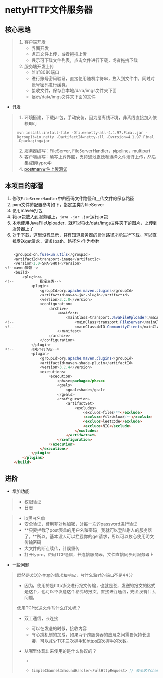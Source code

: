 

# nettyHTTP文件服务器



## 核心思路

> 1. 客户端开发
>    - 界面开发
>    - 点击文件上传，或者拖拽上传
>    - 展示可下载文件列表，点击文件进行下载，或者拖拽下载
> 2. 服务端开发上传
>    - 监听8080端口
>    - 进行账号密码验证，直接使用随机字符串，放入到文件中，同时对账号密码进行缓存。
>    - 接收文件，保存到本地/data/imgs文件夹下面
>    - 展示/data/imgs文件夹下面的文件



- 开发

> 1. 环境搭建，下载jar包，手动安装，因为是离线环境，非离线直接加入依赖即可
>
> ```
> mvn install:install-file -Dfile=netty-all-4.1.97.Final.jar -DgroupId=io.netty -DartifactId=netty-all -Dversion=4.1.97.Final -Dpackaging=jar
> ```
>
> 2. 服务器编写：FileServer, FileServerHandler，pipeline，multipart
> 3. 客户端编写：编写上传界面，支持通过拖拽和选择文件进行上传，然后集成到typro中
> 4. [postman文件上传测试](https://blog.csdn.net/weixin_43611145/article/details/106815703/)



## 本项目的部署

1. 修改`FileServerHandler`中的密码文件路径和上传文件的保存路径
2. pom文件的配置参考如下，指定主类为fileServer
3. 使用maven打包
4. 将jar包放入到服务器上，`java -jar .jar`运行jar包
5. 本地使用JavaFileUploader，就可以将d:/data/imgs文件夹下的图片，上传到服务器上了
6. 对于下载，这里没有显示，只有知道服务器的具体路径才能进行下载。可以直接发送get请求，请求{path，路径名}作为参数
```java

    <groupId>cn.fuzekun.utils</groupId>
    <artifactId>transport-image</artifactId>
    <version>1.0-SNAPSHOT</version>
<!--maven依赖-->
    <build>
        <plugins>
<!--            指定主类-->
            <plugin>
                <groupId>org.apache.maven.plugins</groupId>
                <artifactId>maven-jar-plugin</artifactId>
                <version>3.2.0</version>
                <configuration>
                    <archive>
                        <manifest>
                            <mainClass>transport.JavaFileUploader</mainClass>
<!--                            <mainClass>transport.FileServer</mainClass>-->
<!--                            <mainClass>NIO.CommunityClient</mainClass>-->
                        </manifest>
                    </archive>
                </configuration>
            </plugin>
<!--        指定不打的包-->
            <plugin>
                <groupId>org.apache.maven.plugins</groupId>
                <artifactId>maven-shade-plugin</artifactId>
                <version>3.2.4</version>
                <executions>
                    <execution>
                        <phase>package</phase>
                        <goals>
                            <goal>shade</goal>
                        </goals>
                        <configuration>
                            <artifactSet>
                                <excludes>
                                    <exclude>files/**</exclude>
                                    <exclude>fileUpload/**</exclude>
                                    <exclude>leetcode</exclude>
                                    <exclude>NIO</exclude>
                                </excludes>
                            </artifactSet>
                        </configuration>
                    </execution>
                </executions>
            </plugin>
        </plugins>
    </build>

```

## 进阶
- 增加功能

> - 权限验证
> - 日志



> - ip黑白名单
> - 安全验证，使用非对称加密，对每一次的password进行验证
> - **只要拦截了post表单的用户名和密码，我就可以登陆别人的服务器了。**所以，基本没人可以拦截你的get请求，所以可以放心使用明文传输密码
> - 大文件的断点续传，错误重传
> - 打开typro，使用TCP通信，长连接服务器，文件直接同步到服务器上



- 一些问题

> 既然是发送的http的请求和响应，为什么监听的端口不是443?
>
> - 因为，使用的是http协议进行报文传输，也就是说，发送的报文的格式是这个，也可以不发送这个格式的报文。直接进行通信，完全没有什么问题。
>
> 使用TCP发送文件有什么好处呢？
>
> - 双工通信，长连接
>
>   - 可以在发送的时候，接收内容
>   - 有心跳机制的加成，如果两个跨服务器的应用之间需要保持长连接，可以减少TCP三次握手和https四次握手的次数。
>
> - 从哪里体现出来使用的是什么协议的？
>
>   - 
>
>   - ```java
>     SimpleChannelInboundHandler<FullHttpRequest> // 表示这个channelhandler用来处理http请求
>     ```



